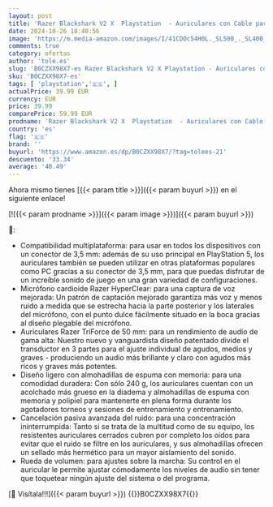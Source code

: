 ```yaml
---
layout: post
title: 'Razer Blackshark V2 X  Playstation  - Auriculares con Cable para Consola Playstation  240g  micrófono cardioide  Diafragmas de 50mm  cancelación pasiva del Ruido  Conector de 3 5 mm  Negro'
date: 2024-10-26 18:40:56
image: 'https://m.media-amazon.com/images/I/41CDOc54H0L._SL500_._SL400_.jpg'
comments: true
category: ofertas
author: 'tole.es'
slug: 'B0CZXX98X7-es Razer Blackshark V2 X Playstation - Auriculares con Cable...'
sku: 'B0CZXX98X7-es'
tags: [ 'playstation','🇪🇸', ]
actualPrice: 39.99 EUR
currency: EUR
price: 39.99
comparePrice: 59.99 EUR
prodname: 'Razer Blackshark V2 X  Playstation  - Auriculares con Cable para Consola Playstation  240g  micrófono cardioide  Diafragmas de 50mm  cancelación pasiva del Ruido  Conector de 3 5 mm  Negro'
country: 'es'
flag: '🇪🇸'
brand: ''
buyurl: 'https://www.amazon.es/dp/B0CZXX98X7/?tag=tolees-21'
descuento: '33.34'
average: '40.49'
---
```


Ahora mismo tienes [{{< param title >}}]({{< param buyurl >}}) en el siguiente enlace!

[![{{< param prodname >}}]({{< param image >}})]({{< param buyurl >}})

🔎:

- Compatibilidad multiplataforma: para usar en todos los dispositivos con un conector de 3,5 mm: además de su uso principal en PlayStation 5, los auriculares también se pueden utilizar en otras plataformas populares como PC gracias a su conector de 3,5 mm, para que puedas disfrutar de un increíble sonido de juego en una gran variedad de configuraciones.
- Micrófono cardioide Razer HyperClear: para una captura de voz mejorada: Un patrón de captación mejorado garantiza más voz y menos ruido a medida que se estrecha hacia la parte posterior y los laterales del micrófono, con el punto dulce fácilmente situado en la boca gracias al diseño plegable del micrófono.
- Auriculares Razer TriForce de 50 mm: para un rendimiento de audio de gama alta: Nuestro nuevo y vanguardista diseño patentado divide el transductor en 3 partes para el ajuste individual de agudos, medios y graves - produciendo un audio más brillante y claro con agudos más ricos y graves más potentes.
- Diseño ligero con almohadillas de espuma con memoria: para una comodidad duradera: Con sólo 240 g, los auriculares cuentan con un acolchado más grueso en la diadema y almohadillas de espuma con memoria y polipiel para mantenerte en plena forma durante los agotadores torneos y sesiones de entrenamiento y entrenamiento.
- Cancelación pasiva avanzada del ruido: para una concentración ininterrumpida: Tanto si se trata de la multitud como de su equipo, los resistentes auriculares cerrados cubren por completo los oídos para evitar que el ruido se filtre en los auriculares, y sus almohadillas ofrecen un sellado más hermético para un mayor aislamiento del sonido.
- Rueda de volumen: para ajustes sobre la marcha: Su control en el auricular le permite ajustar cómodamente los niveles de audio sin tener que toquetear ningún ajuste del sistema o del programa.

[🛒 Visítala!!!]({{< param buyurl >}})
{{<world>}}B0CZXX98X7{{</world>}}
